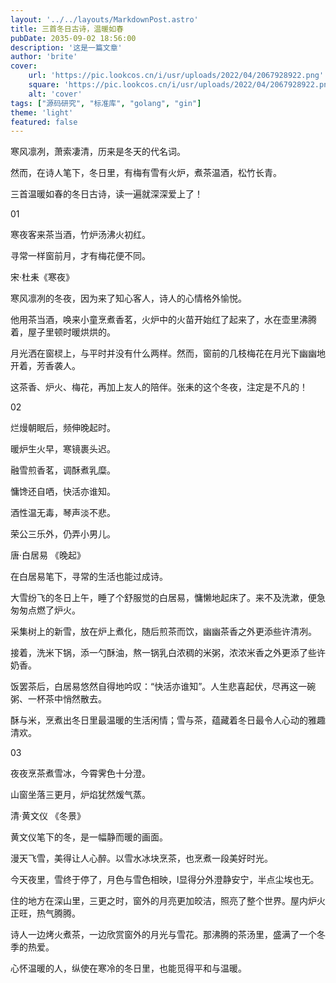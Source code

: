 ```yaml
---
layout: '../../layouts/MarkdownPost.astro'
title: 三首冬日古诗，温暖如春
pubDate: 2035-09-02 18:56:00
description: '这是一篇文章'
author: 'brite'
cover:
    url: 'https://pic.lookcos.cn/i/usr/uploads/2022/04/2067928922.png'
    square: 'https://pic.lookcos.cn/i/usr/uploads/2022/04/2067928922.png'
    alt: 'cover'
tags: ["源码研究", "标准库", "golang", "gin"]
theme: 'light'
featured: false
---
```


寒风凛冽，萧索凄清，历来是冬天的代名词。

然而，在诗人笔下，冬日里，有梅有雪有火炉，煮茶温酒，松竹长青。

三首温暖如春的冬日古诗，读一遍就深深爱上了！

01

寒夜客来茶当酒，竹炉汤沸火初红。

寻常一样窗前月，才有梅花便不同。

宋·杜耒《寒夜》

寒风凛冽的冬夜，因为来了知心客人，诗人的心情格外愉悦。

他用茶当酒，唤来小童烹煮香茗，火炉中的火苗开始红了起来了，水在壶里沸腾着，屋子里顿时暖烘烘的。

月光洒在窗棂上，与平时并没有什么两样。然而，窗前的几枝梅花在月光下幽幽地开着，芳香袭人。

这茶香、炉火、梅花，再加上友人的陪伴。张耒的这个冬夜，注定是不凡的！

02

烂熳朝眠后，频伸晚起时。

暖炉生火早，寒镜裹头迟。

 融雪煎香茗，调酥煮乳糜。

 慵馋还自哂，快活亦谁知。

 酒性温无毒，琴声淡不悲。

 荣公三乐外，仍弄小男儿。

唐·白居易 《晚起》

在白居易笔下，寻常的生活也能过成诗。

大雪纷飞的冬日上午，睡了个舒服觉的白居易，慵懒地起床了。来不及洗漱，便急匆匆点燃了炉火。

采集树上的新雪，放在炉上煮化，随后煎茶而饮，幽幽茶香之外更添些许清冽。

接着，洗米下锅，添一勺酥油，熬一锅乳白浓稠的米粥，浓浓米香之外更添了些许奶香。

饭罢茶后，白居易悠然自得地吟叹：“快活亦谁知”。人生悲喜起伏，尽再这一碗粥、一杯茶中悄然散去。

酥与米，烹煮出冬日里最温暖的生活闲情；雪与茶，蕴藏着冬日最令人心动的雅趣清欢。

03

夜夜烹茶煮雪冰，今霄霁色十分澄。

山窗坐落三更月，炉焰犹然煖气蒸。

清·黄文仪 《冬景》

黄文仪笔下的冬，是一幅静而暖的画面。

漫天飞雪，美得让人心醉。以雪水冰块烹茶，也烹煮一段美好时光。

今天夜里，雪终于停了，月色与雪色相映，l显得分外澄静安宁，半点尘埃也无。

住的地方在深山里，三更之时，窗外的月亮更加皎洁，照亮了整个世界。屋内炉火正旺，热气腾腾。

诗人一边烤火煮茶，一边欣赏窗外的月光与雪花。那沸腾的茶汤里，盛满了一个冬季的热爱。

心怀温暖的人，纵使在寒冷的冬日里，也能觅得平和与温暖。


